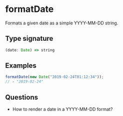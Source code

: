 # formatDate

Formats a given date as a simple YYYY-MM-DD string.

## Type signature

<!-- prettier-ignore-start -->
```typescript
(date: Date) => string
```
<!-- prettier-ignore-end -->

## Examples

<!-- prettier-ignore-start -->
```javascript
formatDate(new Date("2019-02-24T01:12:34"));
// ⇒ "2019-02-24"
```
<!-- prettier-ignore-end -->

## Questions

- How to render a date in a YYYY-MM-DD format?

